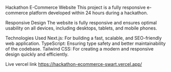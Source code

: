 
Hackathon E-Commerce Website
This project is a fully responsive e-commerce platform developed within 24 hours during a hackathon.

 Responsive Design
The website is fully responsive and ensures optimal usability on all devices, including desktops, tablets, and mobile phones.

Technologies Used
Next.js: For building a fast, scalable, and SEO-friendly web application.
TypeScript: Ensuring type safety and better maintainability of the codebase.
Tailwind CSS: For creating a modern and responsive design quickly and efficiently.

Live vercel link
https://hackathon-ecommerce-swart.vercel.app/